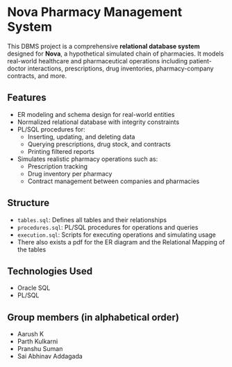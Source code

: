 # Nova Pharmacy Management System
This DBMS project is a comprehensive **relational database system** designed for **Nova**, a hypothetical simulated chain of pharmacies. 
It models real-world healthcare and pharmaceutical operations including patient-doctor interactions, prescriptions, drug inventories, pharmacy-company contracts, and more.
##  Features

- ER modeling and schema design for real-world entities
- Normalized relational database with integrity constraints
- PL/SQL procedures for:
  - Inserting, updating, and deleting data
  - Querying prescriptions, drug stock, and contracts
  - Printing filtered reports
- Simulates realistic pharmacy operations such as:
  - Prescription tracking
  - Drug inventory per pharmacy
  - Contract management between companies and pharmacies

## Structure
- `tables.sql`: Defines all tables and their relationships
- `procedures.sql`: PL/SQL procedures for operations and queries
- `execution.sql`: Scripts for executing operations and simulating usage
- There also exists a pdf for the ER diagram and the Relational Mapping of the tables

##  Technologies Used

- Oracle SQL
- PL/SQL

## Group members (in alphabetical order)
- Aarush K
- Parth Kulkarni
- Pranshu Suman
- Sai Abhinav Addagada
